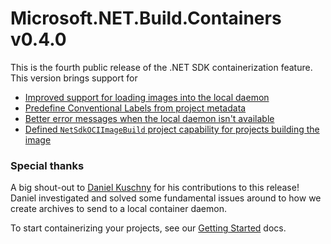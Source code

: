 # Microsoft.NET.Build.Containers v0.4.0

This is the fourth public release of the .NET SDK containerization feature. This version brings support for

* [Improved support for loading images into the local daemon](https://github.com/dotnet/sdk-container-builds/pull/323)
* [Predefine Conventional Labels from project metadata](https://github.com/dotnet/sdk-container-builds/pull/307)
* [Better error messages when the local daemon isn't available](https://github.com/dotnet/sdk-container-builds/pull/319)
* [Defined `NetSdkOCIImageBuild` project capability for projects building the image](https://github.com/dotnet/sdk-container-builds/issues/320)

### Special thanks

A big shout-out to [Daniel Kuschny](@danielku15) for his contributions to this release! Daniel investigated and solved some fundamental issues around to how we create archives to send to a local container daemon.

To start containerizing your projects, see our [Getting Started](http://github.com/dotnet/sdk-container-builds/blob/main/docs/GettingStarted.md) docs.
